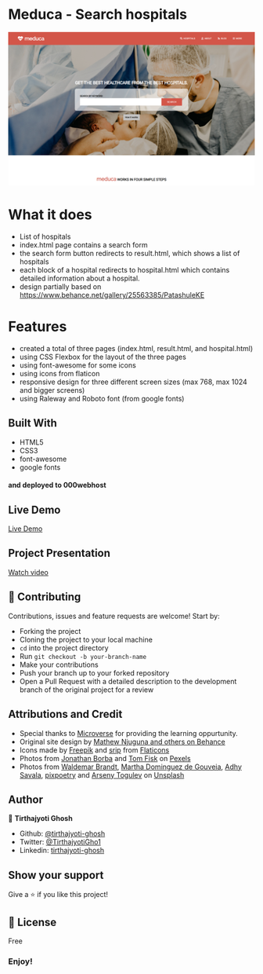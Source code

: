 # Meduca - Search hospitals

![demo image](images/demo.png)

# What it does

- List of hospitals
- index.html page contains a search form
- the search form button redirects to result.html, which shows a list of hospitals
- each block of a hospital redirects to hospital.html which contains detailed information about a hospital.
- design partially based on https://www.behance.net/gallery/25563385/PatashuleKE

# Features

- created a total of three pages (index.html, result.html, and hospital.html)
- using CSS Flexbox for the layout of the three pages
- using font-awesome for some icons
- using icons from flaticon
- responsive design for three different screen sizes (max 768, max 1024 and bigger screens)
- using Raleway and Roboto font (from google fonts)

## Built With

- HTML5
- CSS3
- font-awesome
- google fonts

#### and deployed to 000webhost

## Live Demo

[Live Demo](https://socialist-terms.000webhostapp.com/meduca/)

## Project Presentation

[Watch video](https://www.loom.com/share/558ccb0b622d4c60b8714163b64b0ea0)


## 🤝 Contributing

Contributions, issues and feature requests are welcome! Start by:

- Forking the project
- Cloning the project to your local machine
- `cd` into the project directory
- Run `git checkout -b your-branch-name`
- Make your contributions
- Push your branch up to your forked repository
- Open a Pull Request with a detailed description to the development branch of the original project for a review

## Attributions and Credit

- Special thanks to [Microverse](https://www.microverse.org/) for providing the learning oppurtunity.
- Original site design by [Mathew Njuguna and others on Behance](https://www.behance.net/mathewnjuguna)
- Icons made by [Freepik](https://www.flaticon.com/authors/freepik) and [srip](https://www.flaticon.com/authors/srip) from [Flaticons](https://www.flaticon.com/)
- Photos from [Jonathan Borba](https://www.pexels.com/@jonathanborba?utm_content=attributionCopyText&utm_medium=referral&utm_source=pexels) and [Tom Fisk](https://www.pexels.com/@tomfisk?utm_content=attributionCopyText&utm_medium=referral&utm_source=pexels) on [Pexels](https://www.pexels.com/photo/woman-giving-birth-3279204/?utm_content=attributionCopyText&utm_medium=referral&utm_source=pexels)
- Photos from [Waldemar Brandt](https://unsplash.com/@waldemarbrandt67w?utm_source=unsplash&utm_medium=referral&utm_content=creditCopyText), [Martha Dominguez de Gouveia](https://unsplash.com/@mdominguezfoto?utm_source=unsplash&utm_medium=referral&utm_content=creditCopyText), [Adhy Savala](https://unsplash.com/@adhy?utm_source=unsplash&utm_medium=referral&utm_content=creditCopyText), [pixpoetry](https://unsplash.com/@blackpoetry?utm_source=unsplash&utm_medium=referral&utm_content=creditCopyText) and [Arseny Togulev](https://unsplash.com/@tetrakiss?utm_source=unsplash&utm_medium=referral&utm_content=creditCopyText) on [Unsplash](https://unsplash.com/s/photos/pin-on-map?utm_source=unsplash&utm_medium=referral&utm_content=creditCopyText)

## Author

👤 **Tirthajyoti Ghosh**

- Github: [@tirthajyoti-ghosh](https://github.com/tirthajyoti-ghosh)
- Twitter: [@TirthajyotiGho1](https://twitter.com/TirthajyotiGho1)
- Linkedin: [tirthajyoti-ghosh](https://www.linkedin.com/in/tirthajyoti-ghosh-370544199/)

## Show your support

Give a ⭐️ if you like this project!

## 📝 License

Free

### Enjoy!
